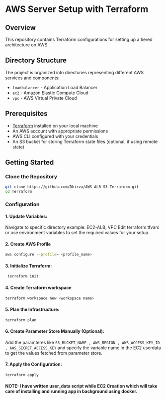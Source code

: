 # AWS Server Setup with Terraform

## Overview

This repository contains Terraform configurations for setting up a tiered architecture on AWS.

## Directory Structure

The project is organized into directories representing different AWS services and components:
- `loadbalancer` - Application Load Balancer
- `ec2` - Amazon Elastic Compute Cloud
- `vpc` - AWS Virtual Private Cloud
## Prerequisites

- [Terraform](https://www.terraform.io/downloads.html) installed on your local machine
- An AWS account with appropriate permissions
- AWS CLI configured with your credentials
- An S3 bucket for storing Terraform state files (optional, if using remote state)

## Getting Started

### Clone the Repository

```bash
git clone https://github.com/Dhirva/AWS-ALB-S3-Terraform.git
cd Terraform 
```
### Configuration
#### 1. Update Variables:
   
   Navigate to specific directory example: EC2-ALB, VPC
   Edit terraform.tfvars or use environment variables to set the required values for your setup.

#### 2. Create AWS Profile
   ```bash
   aws configure --profile= <profile_name>
   ```
   
#### 3. Initialize Terraform:
   ```bash
    terraform init
   ```
#### 4. Create Terraform workspace
   ```bash
   terraform workspace new <workspace name>
   ```
#### 5. Plan the Infrastructure:
   ```bash
   terraform plan
   ```
#### 6. Create Parameter Store Manually (Optional):
   Add the paramteres like ```S3_BUCKET_NAME , AWS_REGION , AWS_ACCESS_KEY_ID , AWS_SECRET_ACCESS_KEY``` and specify the variable name in the EC2 userdata to get the values fetched from parameter store.

#### 7. Apply the Configuration:
   ```bash
   terraform apply
   ```
#### NOTE: I have written user_data script while EC2 Creation which will take care of installing and running app in background using docker.


   

